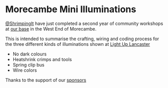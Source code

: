 # Morecambe Mini Illuminations

[@ShrimpingIt](www.shrimping.it) have just completed a second year of community workshops at [our base](https://www.theexchangecic.co.uk/steeple-for-the-people) in the West End of Morecambe.

This is intended to summarise the crafting, wiring and coding process for the three different kinds of illuminations shown at [Light Up Lancaster](http://lightuplancaster.co.uk/)

* No dark colours
* Heatshrink crimps and tools
* Spring clip bus 
* Wire colors


Thanks to the support of our [sponsors](#sponsors)